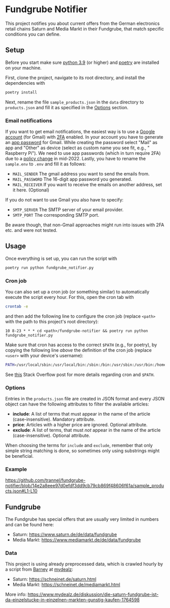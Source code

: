 # Fundgrube Notifier

This project notifies you about current offers from the German electronics retail chains Saturn and Media Markt in their Fundgrube, that match specific conditions you can define.

## Setup

Before you start make sure [python 3.9](https://www.python.org/downloads/) (or higher) and [poetry](https://python-poetry.org/docs/) are installed on your machine.

First, clone the project, navigate to its root directory, and install the dependencies with
```bash
poetry install
```

Next, rename the file `sample_products.json` in the `data` directory to `products.json` and fill it as specified in the [Options](#options) section.

### Email notifications

If you want to get email notifications, the easiest way is to use a [Google account](https://www.google.com/account/about/) (for Gmail)
with [2FA](https://support.google.com/accounts/answer/185839) enabled.
In your account you have to generate an [app password](https://support.google.com/accounts/answer/185833) for Gmail.
While creating the password select "Mail" as app and "Other" as device (select as custom name you see fit, e.g., " Raspberry Pi").
We need to use app passwords (which in turn require 2FA) due to a [policy change](https://support.google.com/accounts/answer/6010255) in mid-2022.
Lastly, you have to rename the `sample.env` to `.env` and fill it as follows:
- `MAIL_SENDER` The gmail address you want to send the emails from.
- `MAIL_PASSWORD` The 16-digit app password you generated.
- `MAIL_RECEIVER` If you want to receive the emails on another address, set it here. (Optional)

If you do not want to use Gmail you also have to specify:
- `SMTP_SERVER` The SMTP server of your email provider.
- `SMTP_PORT` The corresponding SMTP port.

Be aware though, that non-Gmail approaches might run into issues with 2FA etc. and were not tested.

## Usage

Once everything is set up, you can run the script with
```bash
poetry run python fundgrube_notifier.py
```

### Cron job

You can also set up a cron job (or something similar) to automatically execute the script every hour.
For this, open the cron tab with
```bash
crontab -e
```
and then add the following line to configure the cron job (replace `<path>` with the path to this project's root directory):
```crontab
10 8-23 * * * cd <path>/fundgrube-notifier && poetry run python fundgrube_notifier.py
```
Make sure that cron has access to the correct `$PATH` (e.g., for poetry), by copying the following line *above* the definition of the cron job (replace `<user>` with your device's username):
```bash
PATH=/usr/local/sbin:/usr/local/bin:/sbin:/bin:/usr/sbin:/usr/bin:/home/<user>/.local/bin
```
See [this](https://stackoverflow.com/questions/2388087/how-to-get-cron-to-call-in-the-correct-paths) Stack Overflow post for more details regarding cron and `$PATH`.

### Options

Entries in the `products.json` file are created in JSON format and every JSON object can have the following attributes to filter the available articles:
- **include**: A list of terms that must appear in the name of the article (case-insensitive). Mandatory attribute.
- **price**: Articles with a higher price are ignored. Optional attribute.
- **exclude**: A list of terms, that must *not* appear in the name of the article (case-insensitive). Optional attribute.

When choosing the terms for `include` and `exclude`, remember that only simple string matching is done, so sometimes only using substrings might be beneficial.

### Example

https://github.com/trannel/fundgrube-notifier/blob/14e2a8eee97d0efdf3dd9cb79cb869f48606f61a/sample_products.json#L1-L10

## Fundgrube

The Fundgrube has special offers that are usually very limited in numbers and can be found here:
- Saturn: https://www.saturn.de/de/data/fundgrube
- Media Markt: https://www.mediamarkt.de/de/data/fundgrube

### Data

This project is using already preprocessed data, which is crawled hourly by a script
from [Barney](https://www.mydealz.de/profile/Barney) at [mydealz](https://www.mydealz.de/):

- Saturn: https://schneinet.de/saturn.html
- Media Markt: https://schneinet.de/mediamarkt.html

More info:
https://www.mydealz.de/diskussion/die-saturn-fundgrube-ist-da-einzelstucke-in-einzelnen-markten-gunstig-kaufen-1764598
 
